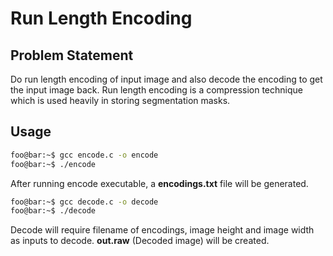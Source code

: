 # Run Length Encoding

## Problem Statement
Do run length encoding of input image and also decode the encoding to get the input image back. Run length encoding is a compression technique which is used heavily in storing segmentation masks.


## Usage
```bash
foo@bar:~$ gcc encode.c -o encode
foo@bar:~$ ./encode
```
After running encode executable, a **encodings.txt** file will be generated.

```bash
foo@bar:~$ gcc decode.c -o decode
foo@bar:~$ ./decode
```
Decode will require filename of encodings, image height and image width as inputs to decode. **out.raw** (Decoded image) will be created. 

